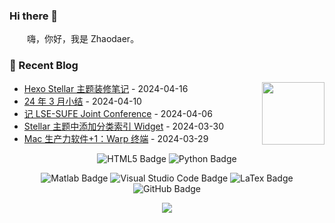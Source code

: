### Hi there 👋

<p>&emsp;&emsp;嗨，你好，我是 Zhaodaer。</p>


### 📃 Recent Blog
<img align="right" width="100" src="https://cdn.jsdelivr.net/gh/sun0225SUN/sun0225SUN/assets/images/astronaut.png" />


<!-- START_SECTION:blog -->
* <a href='https://flyalready.cn/Hexo%20Stellar%20%E4%B8%BB%E9%A2%98%E8%A3%85%E4%BF%AE%E7%AC%94%E8%AE%B0/' target='_blank'>Hexo Stellar 主题装修笔记</a> - 2024-04-16
* <a href='https://flyalready.cn/24%20%E5%B9%B4%203%20%E6%9C%88%E5%B0%8F%E7%BB%93/' target='_blank'>24 年 3 月小结</a> - 2024-04-10
* <a href='https://flyalready.cn/%E8%AE%B0%20LSE-SUFE%20Joint%20Conference/' target='_blank'>记 LSE-SUFE Joint Conference</a> - 2024-04-06
* <a href='https://flyalready.cn/Stellar%20%E4%B8%BB%E9%A2%98%E4%B8%AD%E6%B7%BB%E5%8A%A0%E5%88%86%E7%B1%BB%E7%B4%A2%E5%BC%95%20Widget/' target='_blank'>Stellar 主题中添加分类索引 Widget</a> - 2024-03-30
* <a href='https://flyalready.cn/Warp-terminal/' target='_blank'>Mac 生产力软件+1：Warp 终端</a> - 2024-03-29
<!-- END_SECTION:blog -->




<div align="center" >

<!--  skill badge 技能徽章 -->


![HTML5 Badge](https://img.shields.io/badge/Stata-E34F26?logo=stata&logoColor=fff&style=for-the-badge)
![Python Badge](https://img.shields.io/badge/Python-3776AB?logo=python&logoColor=fff&style=for-the-badge)

![Matlab Badge](https://img.shields.io/badge/MATLAB-FF6900?logo=matlab&logoColor=fff&style=for-the-badge)
![Visual Studio Code Badge](https://img.shields.io/badge/VS%20Code-007ACC?logo=visualstudiocode&logoColor=fff&style=for-the-badge)
![LaTex Badge](https://img.shields.io/badge/LaTex-5C2D91?logo=latex&logoColor=fff&style=for-the-badge)
![GitHub Badge](https://img.shields.io/badge/GitHub-181717?logo=github&logoColor=fff&style=for-the-badge)

<!-- programming tool icon 编程工具图标 -->
<img src="https://skillicons.dev/icons?i=latex,matlab,python,git" /><br>

<br>

</div>
